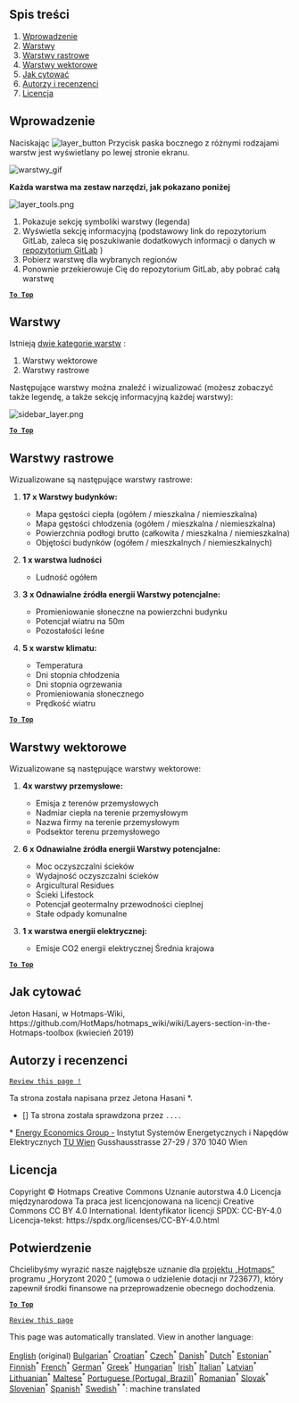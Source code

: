 <h2> Spis treści </h2><ol><li> <a href="#Introduction">Wprowadzenie</a> </li><li> <a href="#Layers">Warstwy</a> </li><li> <a href="#Raster-Layers">Warstwy rastrowe</a> </li><li> <a href="#Vector-Layers">Warstwy wektorowe</a> </li><li> <a href="#How-to-cite">Jak cytować</a> </li><li> <a href="#Authors-and-reviewers">Autorzy i recenzenci</a> </li><li> <a href="#License">Licencja</a> </li></ol><h2> Wprowadzenie </h2><p> Naciskając <img alt="layer_button" src="https://github.com/HotMaps/hotmaps_wiki/blob/master/Images/general_tool_functionalities_and_structure/layers_button.PNG"/> Przycisk paska bocznego z różnymi rodzajami warstw jest wyświetlany po lewej stronie ekranu. </p><p><img alt="warstwy_gif" src="https://github.com/HotMaps/hotmaps_wiki/blob/master/Images/general_tool_functionalities_and_structure/layers.gif"/></p><p> <strong>Każda warstwa ma zestaw narzędzi, jak pokazano poniżej</strong> </p><p><img alt="layer_tools.png" src="https://github.com/HotMaps/hotmaps_wiki/blob/master/Images/general_tool_functionalities_and_structure/layers_tools.png"/></p><ol><li> Pokazuje sekcję symboliki warstwy (legenda) </li><li> Wyświetla sekcję informacyjną (podstawowy link do repozytorium GitLab, zaleca się poszukiwanie dodatkowych informacji o danych w <a href="https://gitlab.com/hotmaps">repozytorium GitLab</a> ) </li><li> Pobierz warstwę dla wybranych regionów </li><li> Ponownie przekierowuje Cię do repozytorium GitLab, aby pobrać całą warstwę </li></ol><p><ins> <code><strong><a href="#table-of-contents">To Top</a></strong></code> </ins> </p><h2> Warstwy </h2><p> Istnieją <a href="https://www.gislounge.com/geodatabases-explored-vector-and-raster-data">dwie kategorie warstw</a> : </p><ol><li> Warstwy wektorowe </li><li> Warstwy rastrowe </li></ol><p> Następujące warstwy można znaleźć i wizualizować (możesz zobaczyć także legendę, a także sekcję informacyjną każdej warstwy): </p><p><img alt="sidebar_layer.png" src="https://github.com/HotMaps/hotmaps_wiki/blob/master/Images/general_tool_functionalities_and_structure/all_layers.png"/></p><p><ins> <code><strong><a href="#table-of-contents">To Top</a></strong></code> </ins> </p><h2> Warstwy rastrowe </h2><p> Wizualizowane są następujące warstwy rastrowe: </p><ol><li><p> <strong>17 x Warstwy budynków:</strong> </p><ul><li> Mapa gęstości ciepła (ogółem / mieszkalna / niemieszkalna) </li><li> Mapa gęstości chłodzenia (ogółem / mieszkalna / niemieszkalna) </li><li> Powierzchnia podłogi brutto (całkowita / mieszkalna / niemieszkalna) </li><li> Objętości budynków (ogółem / mieszkalnych / niemieszkalnych) </li></ul></li><li><p> <strong>1 x warstwa ludności</strong> </p><ul><li> Ludność ogółem </li></ul></li><li><p> <strong>3 x Odnawialne źródła energii Warstwy potencjalne:</strong> </p><ul><li> Promieniowanie słoneczne na powierzchni budynku </li><li> Potencjał wiatru na 50m </li><li> Pozostałości leśne </li></ul></li><li><p> <strong>5 x warstw klimatu:</strong> </p><ul><li> Temperatura </li><li> Dni stopnia chłodzenia </li><li> Dni stopnia ogrzewania </li><li> Promieniowania słonecznego </li><li> Prędkość wiatru </li></ul></li></ol><p><ins> <code><strong><a href="#table-of-contents">To Top</a></strong></code> </ins> </p><h2> Warstwy wektorowe </h2><p> Wizualizowane są następujące warstwy wektorowe: </p><ol><li><p> <strong>4x warstwy przemysłowe:</strong> </p><ul><li> Emisja z terenów przemysłowych </li><li> Nadmiar ciepła na terenie przemysłowym </li><li> Nazwa firmy na terenie przemysłowym </li><li> Podsektor terenu przemysłowego </li></ul></li><li><p> <strong>6 x Odnawialne źródła energii Warstwy potencjalne:</strong> </p><ul><li> Moc oczyszczalni ścieków </li><li> Wydajność oczyszczalni ścieków </li><li> Argicultural Residues </li><li> Ścieki Lifestock </li><li> Potencjał geotermalny przewodności cieplnej </li><li> Stałe odpady komunalne </li></ul></li><li><p> <strong>1 x warstwa energii elektrycznej:</strong> </p><ul><li> Emisje CO2 energii elektrycznej Średnia krajowa </li></ul></li></ol><p><ins> <code><strong><a href="#table-of-contents">To Top</a></strong></code> </ins> </p><h2> Jak cytować </h2><p> Jeton Hasani, w Hotmaps-Wiki, https://github.com/HotMaps/hotmaps_wiki/wiki/Layers-section-in-the-Hotmaps-toolbox (kwiecień 2019) </p><h2> Autorzy i recenzenci </h2><p> <code><a href="https://github.com/HotMaps/hotmaps_wiki/wiki/Layer-Section/_edit">Review this page !</a></code> </p> <p> Ta strona została napisana przez Jetona Hasani *. </p><ul><li> [] Ta strona została sprawdzona przez <code>....</code> </li></ul><p> * <a href="https://eeg.tuwien.ac.at/">Energy Economics Group -</a> Instytut Systemów Energetycznych i Napędów Elektrycznych <a href="https://eeg.tuwien.ac.at/">TU Wien</a> Gusshausstrasse 27-29 / 370 1040 Wien </p><h2> Licencja </h2><p> Copyright © Hotmaps Creative Commons Uznanie autorstwa 4.0 Licencja międzynarodowa Ta praca jest licencjonowana na licencji Creative Commons CC BY 4.0 International. Identyfikator licencji SPDX: CC-BY-4.0 Licencja-tekst: https://spdx.org/licenses/CC-BY-4.0.html </p><h2> Potwierdzenie </h2><p> Chcielibyśmy wyrazić nasze najgłębsze uznanie dla <a href="https://www.hotmaps-project.eu">projektu „Hotmaps”</a> programu „Horyzont 2020 <a href="https://www.hotmaps-project.eu">”</a> (umowa o udzielenie dotacji nr 723677), który zapewnił środki finansowe na przeprowadzenie obecnego dochodzenia. </p><p><ins> <code><strong><a href="#table-of-contents">To Top</a></strong></code> </ins> </p><p> <code><a href="https://github.com/HotMaps/hotmaps_wiki/wiki/Layer-Section/_edit">Review this page</a></code> </p>

This page was automatically translated. View in another language:

[English](en-Layers-section-in-the-Hotmaps-toolbox) (original) [Bulgarian](bg-Layers-section-in-the-Hotmaps-toolbox)<sup>\*</sup> [Croatian](hr-Layers-section-in-the-Hotmaps-toolbox)<sup>\*</sup> [Czech](cs-Layers-section-in-the-Hotmaps-toolbox)<sup>\*</sup> [Danish](da-Layers-section-in-the-Hotmaps-toolbox)<sup>\*</sup> [Dutch](nl-Layers-section-in-the-Hotmaps-toolbox)<sup>\*</sup> [Estonian](et-Layers-section-in-the-Hotmaps-toolbox)<sup>\*</sup> [Finnish](fi-Layers-section-in-the-Hotmaps-toolbox)<sup>\*</sup> [French](fr-Layers-section-in-the-Hotmaps-toolbox)<sup>\*</sup> [German](de-Layers-section-in-the-Hotmaps-toolbox)<sup>\*</sup> [Greek](el-Layers-section-in-the-Hotmaps-toolbox)<sup>\*</sup> [Hungarian](hu-Layers-section-in-the-Hotmaps-toolbox)<sup>\*</sup> [Irish](ga-Layers-section-in-the-Hotmaps-toolbox)<sup>\*</sup> [Italian](it-Layers-section-in-the-Hotmaps-toolbox)<sup>\*</sup> [Latvian](lv-Layers-section-in-the-Hotmaps-toolbox)<sup>\*</sup> [Lithuanian](lt-Layers-section-in-the-Hotmaps-toolbox)<sup>\*</sup> [Maltese](mt-Layers-section-in-the-Hotmaps-toolbox)<sup>\*</sup>  [Portuguese (Portugal, Brazil)](pt-Layers-section-in-the-Hotmaps-toolbox)<sup>\*</sup> [Romanian](ro-Layers-section-in-the-Hotmaps-toolbox)<sup>\*</sup> [Slovak](sk-Layers-section-in-the-Hotmaps-toolbox)<sup>\*</sup> [Slovenian](sl-Layers-section-in-the-Hotmaps-toolbox)<sup>\*</sup> [Spanish](es-Layers-section-in-the-Hotmaps-toolbox)<sup>\*</sup> [Swedish](sv-Layers-section-in-the-Hotmaps-toolbox)<sup>\*</sup>
<sup>\*</sup>: machine translated
